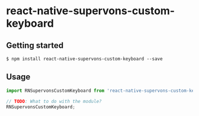 
# react-native-supervons-custom-keyboard

## Getting started

`$ npm install react-native-supervons-custom-keyboard --save`


## Usage
```javascript
import RNSupervonsCustomKeyboard from 'react-native-supervons-custom-keyboard';

// TODO: What to do with the module?
RNSupervonsCustomKeyboard;
```
  